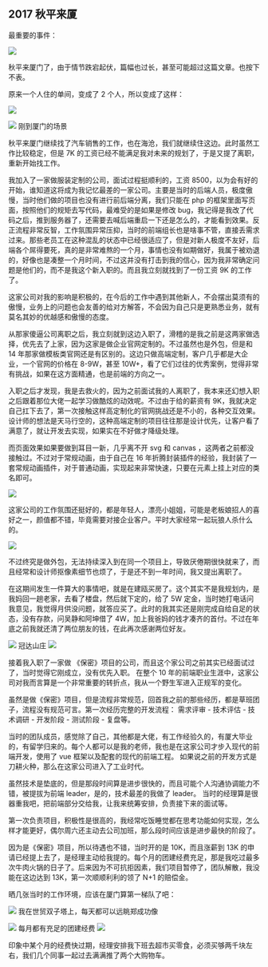 ## 2017 秋平来厦

最重要的事件：

![](./2017/sharon.png)

秋平来厦门了，由于情节跌宕起伏，篇幅也过长，甚至可能超过这篇文章。也按下不表。

原来一个人住的单间，变成了 2 个人，所以变成了这样：

![](./2017/1.jpeg)

![](./2017/2.jpeg)
<PictureTip>刚到厦门的场景</PictureTip>

秋平来厦门继续找了汽车销售的工作，也在海沧，我们就继续住这边。此时虽然工作比较稳定，但是 7K 的工资已经不能满足我对未来的规划了，于是又提了离职，重新开始找工作。

我加入了一家做服装定制的公司，面试过程挺顺利的，工资 8500，以为会有好的开始，谁知道这将成为我记忆最差的一家公司。主要是当时的后端人员，极度傲慢，当时他们做的项目也没有进行前后端分离，我们只能在 php 的框架里面写页面，按照他们的规矩去写代码，最难受的是如果是修改 bug，我记得是我改了代码之后，推到服务器了，还需要去喊后端重启一下还是怎么的，才能看到效果。反正流程非常反智，工作氛围异常压抑，当时的前端组长也是啥事不管，直接丢需求过来。那些老员工在这种混乱的状态中已经很适应了，但是对新人极度不友好，后端各个屌得要死，真的是非常难熬的一个月，事情也没有如期做好，我属于被劝退的，好像也是凑整一个月时间，不过这并没有打击到我的信心，因为我非常确定问题是他们的，而不是我这个新入职的。而且我立刻就找到了一份工资 9K 的工作了。

这家公司对我的影响是积极的，在今后的工作中遇到其他新人，不会摆出莫须有的傲慢，业务上的问题也会友善的给对方解答，不会因为自己只是更熟悉业务，就有莫名其妙的优越感和傲慢的态度。

从那家傻逼公司离职之后，我立刻就到这边入职了，滑稽的是我之前是这两家做选择，优先去了上家，因为这家是做企业官网定制的。不过虽然也是外包，但是和 14 年那家做模板类官网还是有区别的。这边只做高端定制，客户几乎都是大企业，一个官网的价格在 8-9W，甚至 10W+，看了它们过往的优秀案例，觉得非常有挑战，如果在这方面精通，也是前端的方向之一。

入职之后才发现，我是去救火的，因为之前面试我的人离职了，我本来还幻想入职之后跟着那位大佬一起学习做酷炫的动效呢。不过由于给的薪资有 9K，我就决定自己扛下去了，第一次接触这样高定制化的官网挑战还是不小的，各种交互效果。设计师的想法是天马行空的，这种高端定制的项目往往那是设计优先，让客户看了满意了，就让开发去实现，如果实在不好做才降级处理。

而页面效果如果要做到耳目一新，几乎离不开 svg 和 canvas ，这两者之前都没接触过。不过对于常规动画，由于自己在 16 年折腾封装插件的经验，我封装了一套常规动画插件，对于普通动画，实现起来非常快速，只要在元素上挂上对应的类名即可。

![](./2017/uunn-1.jpeg)

这家公司的工作氛围还挺好的，都是年轻人，漂亮小姐姐，可能是老板娘招人的喜好之一，颜值都不错，毕竟需要对接企业客户。平时大家经常一起玩狼人杀什么的。

![](./2017/uunn-2.jpeg)

不过终究是做外包，无法持续深入到在同一个项目上，导致厌倦期很快就来了，而且经常和设计师抠像素细节也烦了，于是还不到一年时间，我又提出离职了。

在这期间发生一件算大的事情吧，就是在建瓯买房了。这个其实不是我规划内，是我妈回一趟老家，去看了楼盘，然后就下定的，给了 5W 定金，当时她打电话问我意见，我觉得月供没问题，就答应买了。此时的我其实还是刚完成自给自足的状态，没有存款，问吴静和阿坤借了 4W，加上我爸妈的钱才凑齐的首付。不过在年底之前我就还清了两位朋友的钱，在此再次感谢两位好友。

![](./2017/4.jpeg)
<PictureTip>冠达山庄</PictureTip>
![](./2017/5.jpeg)

接着我入职了一家做 《保密》项目的公司，而且这个家公司之前其实已经面试过了，当时觉得它刚成立，没有优先入职。 在整个 10 年的前端职业生涯中，这家公司对我而言算是一个非常重要的转折点，我从一个野生军进入正规军的变化。

虽然是做《保密》项目，但是流程非常规范，回首我之前的那些经历，都是草班团子，流程没有规范可言。第一次经历完整的开发流程： 需求评审 - 技术评估 - 技术调研 - 开发阶段 - 测试阶段 - 复盘等。

当时的团队成员，感觉除了自己，其他都是大佬，有工作经验久的，有厦大毕业的，有留学归来的。每个人都可以是我的老师，我也是在这家公司才步入现代的前端开发，使用了 vue 框架以及配套的现代的前端工程。 如果说之前的开发方式是刀耕火种，那么在这家公司进入了工业时代。

虽然技术是垫底的，但是那段时间算是进步很快的，而且可能个人沟通协调能力不错，被提拔为前端 leader，是的，技术最差的我做了 leader。 当时的经理算是很器重我吧，把前端部分交给我，让我来统筹安排，负责接下来的面试等。

第一次负责项目，积极性是很高的，我经常吃饭睡觉都在思考功能如何实现，怎么样才能更好，偶尔周六还主动去公司加班，那么段时间应该是进步最快的阶段了。

因为是《保密》项目，所以待遇也不错，当时开的是 10K，而且涨薪到 13K 的申请已经提上去了，是经理主动给我提的。每个月的团建经费充足，那是我吃过最多次牛肉火锅的日子了。后来因为不可抗拒因素，我们项目暂停了，团队解散，我没能在这边达到 13K，第一次顺顺利利的领了 N+1 的赔偿金。

晒几张当时的工作环境，应该在厦门算第一梯队了吧：

![](./2017/10com-1.jpeg)
<PictureTip> 我在世贸双子塔上，每天都可以远眺郑成功像</PictureTip>

![](./2017/10com-2.jpeg)
<PictureTip>每月都有充足的团建经费</PictureTip>
![](./2017/10com-3.jpeg)

印象中某个月的经费快过期，经理安排我下班去超市买零食，必须买够两千块左右，我们几个同事一起过去满满推了两个大购物车。
